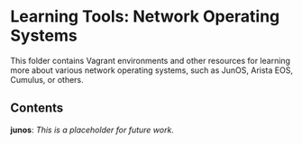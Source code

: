 # Learning Tools: Network Operating Systems

This folder contains Vagrant environments and other resources for learning more about various network operating systems, such as JunOS, Arista EOS, Cumulus, or others.

## Contents

**junos**: _This is a placeholder for future work._
